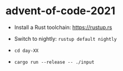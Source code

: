 # advent-of-code-2021

- Install a Rust toolchain: https://rustup.rs

- Switch to nightly: `rustup default nightly`

- `cd day-XX`

- `cargo run --release -- ./input`
